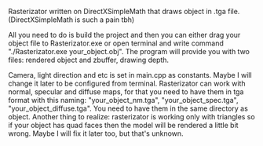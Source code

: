 Rasterizator written on DirectXSimpleMath that draws object in .tga file.
(DirectXSimpleMath is such a pain tbh)

All you need to do is build the project and then you can either drag your object file to Rasterizator.exe or open terminal and write command "./Rasterizator.exe your_object.obj". The program will provide you with two files: rendered object and zbuffer, drawing depth.

Camera, light direction and etc is set in main.cpp as constants. Maybe I will change it later to be configured from terminal.
Rasterizator can work with normal, specular and diffuse maps, for that you need to have them in tga format with this naming: "your_object_nm.tga", "your_object_spec.tga", "your_object_diffuse.tga". You need to have them in the same directory as object.
Another thing to realize: rasterizator is working only with triangles so if your object has quad faces then the model will be rendered a little bit wrong. Maybe I will fix it later too, but that's unknown.
